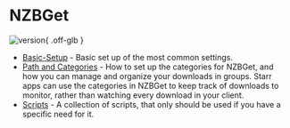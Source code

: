 # NZBGet

![version](https://img.shields.io/badge/dynamic/json?query=%24.version&url=https%3A%2F%2Fraw.githubusercontent.com%2Fhotio%2Fnzbget%2Frelease%2FVERSION.json&label=Latest%20Version&style=for-the-badge&color=4051B5){ .off-glb }

- [Basic-Setup](/Downloaders/NZBGet/Basic-Setup/) - Basic set up of the most common settings.
- [Path and Categories](/Downloaders/NZBGet/Paths-and-Categories/) - How to set up the categories for NZBGet, and how you can manage and organize your downloads in groups. Starr apps can use the categories in NZBGet to keep track of downloads to monitor, rather than watching every download in your client.
- [Scripts](/Downloaders/NZBGet/scripts/) - A collection of scripts, that only should be used if you have a specific need for it.
